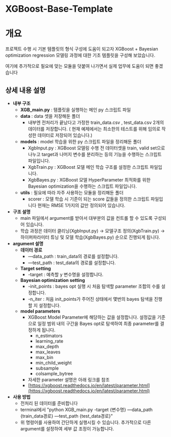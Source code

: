 # XGBoost-Base-Template
# 개요

프로젝트 수행 시 기본 템플릿의 형식 구성에 도움이 되고자 XGBoost + Bayesian optimization regression 모델링 과정에 대한 기초 템플릿을 구성해 보았습니다.

여기에 추가적으로 필요에 맞는 모듈을 덧붙여 나가면서 실제 업무에 도움이 되면 좋겠습니다

## 상세 내용 설명

- **내부 구조**
    - **XGB_main.py** : 템플릿을 실행하는 메인 py 스크립트 파일
    - **data** : data 셋을 저장해둔 폴더
        - 내부엔 전처리가 끝났다고 가정한 train_data.csv , test_data.csv 2개의 데이터를 저장합니다. ( 현재 예제에서는 최소한의 테스트를 위해 임의로 작성한 데이터로 저장되어 있습니다.)
    - **models** : model 학습을 위한 py 스크립트 파일을 정리해둔 폴더
        - XgbInput.py : XGBoost 모델링 수행 전 데이터셋을 train, valid set으로 나누고 target과 나머지 변수를 분리하는 등의 기능을 수행하는 스크립트 파일입니다.
        - XgbTrain.py : XGBoost 모델 메인 학습 구조를 설정한 스크립트 파일입니다.
        - XgbBayes.py : XGBoost 모델 HyperParameter 최적화를 위한 Bayesian optimization을 수행하는 스크립트 파일입니다.
    - **utils** : 필요에 따라 자주 사용하는 모듈을 정리해둔 폴더
        - scorer : 모델 학습 시 기준이 되는 score 값들을 정의한 스크립트 파일입니다 현재는 RMSE 1가지의 값만 정의되어 있습니다.
- **구조 설명**
    - main 파일에서 argument를 받아서 대부분의 값을 컨트롤 할 수 있도록 구성되어 있습니다.
    - 학습 과정은 데이터 클리닝(XgbInput.py) → 모델구조 정의(XgbTrain.py) → 하이퍼파라미터 튜닝 및 모델 학습(XgbBayes.py) 순으로 진행되게 됩니다.
- **argument 설명**
    - **데이터 경로**
        - —data_path : train_data의 경로를 설정합니다.
        - —test_path : test_data의 경로를 설정합니다.
    - **Target setting**
        - -target : 예측할 y 변수명을 설정합니다.
    - **Bayesian optimization setting**
        - -init_points : bayes opt 실행 시 처음 탐색할 parameter 조합의 수를 설정합니다.
        - -n_iter : 처음 init_points가 주어진 상태에서 몇번의 bayes 탐색을 진행할 지 설정합니다.
    - **model parameters**
        - XGBoost Model Parameter에 해당하는 값을 설정합니다. 설정값을 기준으로 일정 범위 내의 구간을 Bayes opt로 탐색하여 최종 parameter를 결정하게 됩니다.
            - n_estimators
            - learning_rate
            - max_depth
            - max_leaves
            - max_bin
            - min_child_weight
            - subsample
            - colsample_bytree
        - 자세한 parameter 설명은 아래 링크를 참조
        - [https://xgboost.readthedocs.io/en/latest/parameter.html](https://xgboost.readthedocs.io/en/latest/parameter.html)
- **사용 방법**
    - 전처리 된 데이터를 준비합니다
    - terminal에서 "python XGB_main.py -target {변수명} —data_path {train_data경로} —test_path {test_data경로}"
    - 위 명령어를 사용하여 간단하게 실행시킬 수 있습니다. 추가적으로 다른 argument를 설정하여 세부 값 조정이 가능합니다.
